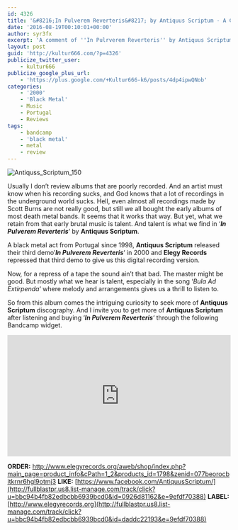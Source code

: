 ```yaml
---
id: 4326
title: '&#8216;In Pulverem Reverteris&#8217; by Antiquus Scriptum - A Comment'
date: '2016-08-19T00:10:01+00:00'
author: syr3fx
excerpt: 'A comment of ''In Pulrverem Reverteris'' by Antiquus Scriptum (2000).'
layout: post
guid: 'http://kultur666.com/?p=4326'
publicize_twitter_user:
    - kultur666
publicize_google_plus_url:
    - 'https://plus.google.com/+Kultur666-k6/posts/4dp4ipwQNob'
categories:
    - '2000'
    - 'Black Metal'
    - Music
    - Portugal
    - Reviews
tags:
    - bandcamp
    - 'black metal'
    - metal
    - review
---
```


![Antiquss_Scriptum_150](http://localhost:8080/wp-content/uploads/2016/08/antiquss_scriptum_150.jpg?w=680)

Usually I don’t review albums that are poorly recorded. And an artist must know when his recording sucks, and God knows that a lot of recordings in the underground world sucks. Hell, even almost all recordings made by Scott Burns are not really good, but still we all bought the early albums of most death metal bands. It seems that it works that way. But yet, what we retain from that early brutal music is talent. And talent is what we find in ‘***In Pulverem Reverteris***‘ by **Antiquus Scriptum**.

A black metal act from Portugal since 1998, **Antiquus Scriptum** released their third demo’***In Pulverem Reverteris***‘ in 2000 and **Elegy Records** repressed that third demo to give us this digital recording version.

Now, for a repress of a tape the sound ain’t that bad. The master might be good. But mostly what we hear is talent, especially in the song ‘*Bula Ad Extirpenda*‘ where melody and arrangements gives us a thrill to listen to.

So from this album comes the intriguing curiosity to seek more of **Antiquus Scriptum** discography. And I invite you to get more of **Antiquus Scriptum** after listening and buying ‘***In Pulverem Reverteris***‘ through the following Bandcamp widget.

<iframe style="border: 0; width: 100%; height: 274px;" src="https://bandcamp.com/EmbeddedPlayer/album=1768231833/size=large/bgcol=333333/linkcol=e99708/tracklist=false/transparent=true/" seamless></iframe>

**ORDER:** [http://www.elegyrecords.org/aweb/shop/index.php?
main\_page=product\_info&amp;cPath=1\_2&amp;products\_id=1798&amp;zenid=077beorocbitkrnr6hgl9otmj3](http://fullblastpr.us8.list-manage.com/track/click?u=bbc94b4fb82edbcbb6939bcd0&id=4ec53f3b4e&e=9efdf70388)
**LIKE:** [https://www.facebook.com/AntiquusScriptum/](http://fullblastpr.us8.list-manage.com/track/click?u=bbc94b4fb82edbcbb6939bcd0&id=0926d81162&e=9efdf70388)
**LABEL:** [http://www.elegyrecords.org](http://fullblastpr.us8.list-manage.com/track/click?u=bbc94b4fb82edbcbb6939bcd0&id=daddc22193&e=9efdf70388)